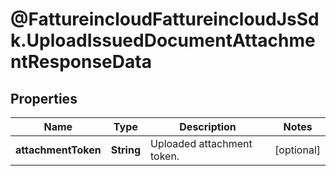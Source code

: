 # @FattureincloudFattureincloudJsSdk.UploadIssuedDocumentAttachmentResponseData

## Properties

Name | Type | Description | Notes
------------ | ------------- | ------------- | -------------
**attachmentToken** | **String** | Uploaded attachment token. | [optional] 


